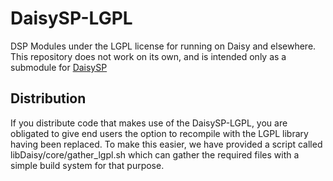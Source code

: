 # DaisySP-LGPL
DSP Modules under the LGPL license for running on Daisy and elsewhere.  
This repository does not work on its own, and is intended only as a submodule for [DaisySP](https://github.com/electro-smith/DaisySP/)

## Distribution
If you distribute code that makes use of the DaisySP-LGPL, you are obligated to give end users the option to recompile with the LGPL library having been replaced.
To make this easier, we have provided a script called libDaisy/core/gather_lgpl.sh which can gather the required files with a simple build system for that purpose.
